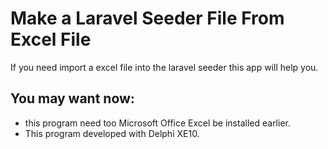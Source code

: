 # Make a Laravel Seeder File From Excel File
If you need import a excel file into the laravel seeder this app will help you.

## You may want now:
* this program need too Microsoft Office Excel be installed earlier.
* This program developed with Delphi XE10.
